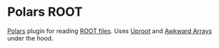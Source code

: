 # Polars ROOT #

[Polars](https://pola.rs/) plugin for reading [ROOT files](https://root.cern/).
Uses [Uproot](https://github.com/scikit-hep/uproot5) and [Awkward Arrays](https://github.com/scikit-hep/awkward) under the hood.

